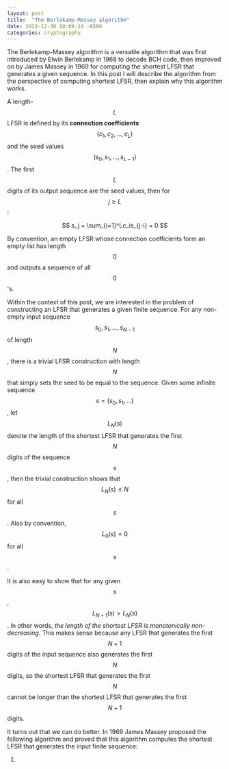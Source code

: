 ```yaml
---
layout: post
title:  "The Berlekamp-Massey algorithm"
date: 2024-12-30 10:09:24 -0500
categories: cryptography
---
```


The Berlekamp-Massey algorithm is a versatile algorithm that was first introduced by Elwin Berlekamp in 1968 to decode BCH code, then improved on by James Massey in 1969 for computing the shortest LFSR that generates a given sequence. In this post I will describe the algorithm from the perspective of computing shortest LFSR, then explain why this algorithm works.

A length-$$L$$ LFSR is defined by its **connection coefficients** $$(c_1, c_2, \ldots, c_L)$$ and the seed values $$(s_0, s_1, \ldots, s_{L-1})$$. The first $$L$$ digits of its output sequence are the seed values, then for $$j \geq L$$:

$$
s_j + \sum_{i=1}^Lc_is_{j-i} = 0
$$

By convention, an empty LFSR whose connection coefficients form an empty list has length $$0$$ and outputs a sequence of all $$0$$'s.

Within the context of this post, we are interested in the problem of constructing an LFSR that generates a given finite sequence. For any non-empty input sequence $$s_0, s_1, \ldots, s_{N-1}$$ of length $$N$$, there is a trivial LFSR construction with length $$N$$ that simply sets the seed to be equal to the sequence. Given some infinite sequence $$s = (s_0, s_1, \ldots)$$, let $$L_N(s)$$ denote the length of the shortest LFSR that generates the first $$N$$ digits of the sequence $$s$$, then the trivial construction shows that $$L_N(s) \leq N$$ for all $$s$$. Also by convention, $$L_0(s) = 0$$ for all $$s$$.

It is also easy to show that for any given $$s$$, $$L_{N+1}(s) > L_N(s)$$. In other words, *the length of the shortest LFSR is monotonically non-decreasing*. This makes sense because any LFSR that generates the first $$N+1$$ digits of the input sequence also generates the first $$N$$ digits, so the shortest LFSR that generates the first $$N$$ cannot be longer than the shortest LFSR that generates the first $$N+1$$ digits.

It turns out that we can do better. In 1969 James Massey proposed the following algorithm and proved that this algorithm computes the shortest LFSR that generates the input finite sequence:

1. 
